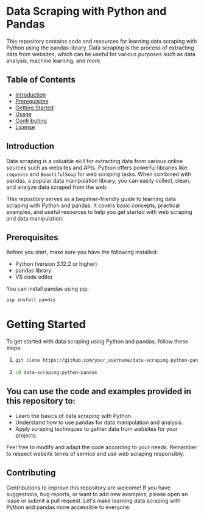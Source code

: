 # Data Scraping with Python and Pandas

This repository contains code and resources for learning data scraping with Python using the pandas library. Data scraping is the process of extracting data from websites, which can be useful for various purposes such as data analysis, machine learning, and more.

## Table of Contents

- [Introduction](#introduction)
- [Prerequisites](#prerequisites)
- [Getting Started](#getting-started)
- [Usage](#usage)
- [Contributing](#contributing)
- [License](#license)

## Introduction

Data scraping is a valuable skill for extracting data from various online sources such as websites and APIs. Python offers powerful libraries like `requests` and `BeautifulSoup` for web scraping tasks. When combined with pandas, a popular data manipulation library, you can easily collect, clean, and analyze data scraped from the web.

This repository serves as a beginner-friendly guide to learning data scraping with Python and pandas. It covers basic concepts, practical examples, and useful resources to help you get started with web scraping and data manipulation.

## Prerequisites

Before you start, make sure you have the following installed:

- Python (version 3.12.2 or higher)
- pandas library
- VS code editor

You can install pandas using pip:

```bash
pip install pandas
```

# Getting Started
To get started with data scraping using Python and pandas, follow these steps:

1. ```bash
   git clone https://github.com/your_username/data-scraping-python-pandas.git
   ```

2. ```bash
   cd data-scraping-python-pandas
   ````

## You can use the code and examples provided in this repository to:

- Learn the basics of data scraping with Python.
- Understand how to use pandas for data manipulation and analysis.
- Apply scraping techniques to gather data from websites for your projects.

Feel free to modify and adapt the code according to your needs. Remember to respect website terms of service and use web scraping responsibly.

## Contributing

Contributions to improve this repository are welcome! If you have suggestions, bug reports, or want to add new examples, please open an issue or submit a pull request. Let's make learning data scraping with Python and pandas more accessible to everyone.
